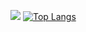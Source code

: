 <a href="https://www.linkedin.com/in/mbozhilov/"><img src="https://img.icons8.com/color/48/000000/linkedin.png"/></a>
[![Top Langs](https://github-readme-stats.vercel.app/api/top-langs/?username=asynchroza&theme=radical&layout=compact&hide=css,html)](https://github.com/anuraghazra/github-readme-stats)

<!---![Anurag's GitHub stats](https://github-readme-stats.vercel.app/api?username=asynchroza&show_icons=true&theme=radical&layout=compact&hide=css,html)--->

